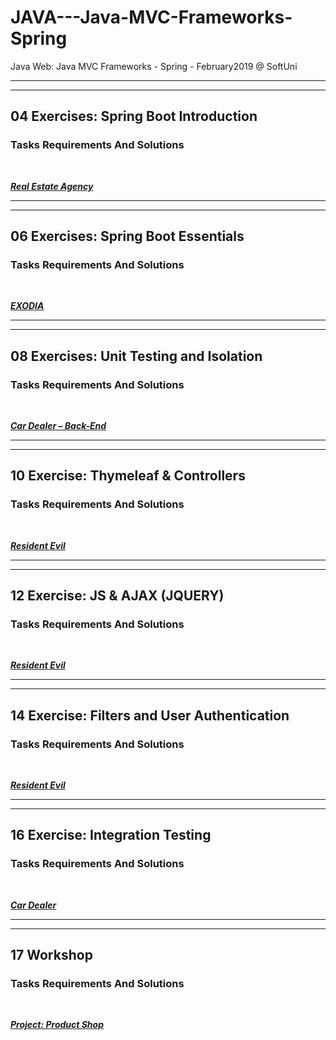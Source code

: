 # JAVA---Java-MVC-Frameworks-Spring
Java Web: Java MVC Frameworks - Spring - February2019 @ SoftUni

---
---

## 04 Exercises: Spring Boot Introduction 

### Tasks Requirements And Solutions
<br>

***<a title="Real Estate Agency" href="https://github.com/TsvetanNikolov123/JAVA---Java-MVC-Frameworks-Spring/tree/master/4%20EXERCISE%20SPRING%20BOOT%20INTRODUCTION#real-estate-agency">Real Estate Agency</a>***<br/>

---
---

## 06 Exercises: Spring Boot Essentials

### Tasks Requirements And Solutions
<br>

***<a title="EXODIA" href="https://github.com/TsvetanNikolov123/JAVA---Java-MVC-Frameworks-Spring/tree/master/6%20EXERCISE%20SPRING%20ESSENTIALS#exodia">EXODIA</a>***<br/>

---
---

## 08 Exercises: Unit Testing and Isolation 

### Tasks Requirements And Solutions
<br>

***<a title="Car Dealer – Back-End" href="https://github.com/TsvetanNikolov123/JAVA---Java-MVC-Frameworks-Spring/tree/master/8%20EXERCISE%20UNIT%20TESTING%20%26%20ISOLATION#car-dealer--back-end">Car Dealer – Back-End</a>***<br/>

---
---

## 10 Exercise: Thymeleaf & Controllers 

### Tasks Requirements And Solutions
<br>

***<a title="Resident Evil" href="https://github.com/TsvetanNikolov123/JAVA---Java-MVC-Frameworks-Spring/tree/master/10%20EXERCISE%20THYMELEAF%20%26%20CONTROLLERS#10-project-resident-evil">Resident Evil</a>***<br/>

---
---

## 12 Exercise: JS & AJAX (JQUERY)

### Tasks Requirements And Solutions
<br>

***<a title="Resident Evil" href="https://github.com/TsvetanNikolov123/JAVA---Java-MVC-Frameworks-Spring/tree/master/12%20EXERCISE%20JS%20%26%20AJAX%20(JQUERY)#12-project-resident-evil">Resident Evil</a>***<br/>

---
---

## 14 Exercise: Filters and User Authentication 

### Tasks Requirements And Solutions
<br>

***<a title="Resident Evil" href="https://github.com/TsvetanNikolov123/JAVA---Java-MVC-Frameworks-Spring/tree/master/14%20EXERCISE%20FILTERS%20AND%20USER%20AUTHENTICATION#14-project-resident-evil">Resident Evil</a>***<br/>

---
---

## 16 Exercise: Integration Testing

### Tasks Requirements And Solutions
<br>

***<a title="Car Dealer" href="https://github.com/TsvetanNikolov123/JAVA---Java-MVC-Frameworks-Spring/tree/master/16%20EXERCISE%20INTEGRATION%20TESTING#car-dealer">Car Dealer</a>***<br/>

---
---

## 17 Workshop 

### Tasks Requirements And Solutions
<br>

***<a title="Project: Product Shop" href="https://github.com/TsvetanNikolov123/JAVA---Java-MVC-Frameworks-Spring/tree/master/17%20WORKSHOP#project-product-shop">Project: Product Shop</a>***<br/>
